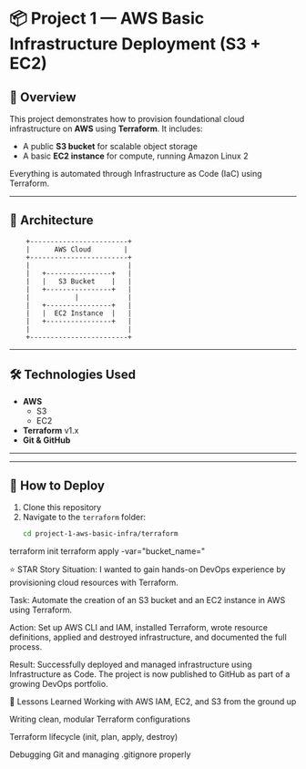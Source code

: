 # 📦 Project 1 — AWS Basic Infrastructure Deployment (S3 + EC2)

## 🚀 Overview

This project demonstrates how to provision foundational cloud infrastructure on **AWS** using **Terraform**. It includes:
- A public **S3 bucket** for scalable object storage
- A basic **EC2 instance** for compute, running Amazon Linux 2

Everything is automated through Infrastructure as Code (IaC) using Terraform.

---

## 🧱 Architecture

        +------------------------+
        |      AWS Cloud        |
        +------------------------+
        |                        |
        |   +----------------+   |
        |   |   S3 Bucket    |   |
        |   +----------------+   |
        |           |            |
        |   +----------------+   |
        |   |  EC2 Instance  |   |
        |   +----------------+   |
        |                        |
        +------------------------+


---

## 🛠️ Technologies Used

- **AWS**
  - S3
  - EC2
- **Terraform** v1.x
- **Git & GitHub**

---


---

## 🔧 How to Deploy

1. Clone this repository
2. Navigate to the `terraform` folder:
   ```bash
   cd project-1-aws-basic-infra/terraform

terraform init
terraform apply -var="bucket_name=<your-unique-bucket-name>"

⭐ STAR Story
Situation:
I wanted to gain hands-on DevOps experience by provisioning cloud resources with Terraform.

Task:
Automate the creation of an S3 bucket and an EC2 instance in AWS using Terraform.

Action:
Set up AWS CLI and IAM, installed Terraform, wrote resource definitions, applied and destroyed infrastructure, and documented the full process.

Result:
Successfully deployed and managed infrastructure using Infrastructure as Code. The project is now published to GitHub as part of a growing DevOps portfolio.

📝 Lessons Learned
Working with AWS IAM, EC2, and S3 from the ground up

Writing clean, modular Terraform configurations

Terraform lifecycle (init, plan, apply, destroy)

Debugging Git and managing .gitignore properly
